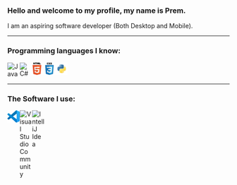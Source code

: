 ### Hello and welcome to my profile, my name is Prem.
I am an aspiring software developer (Both Desktop and Mobile).

---
### Programming languages I know:
<img align="left" alt="Java" width="28px" src="https://cdn-icons-png.flaticon.com/512/226/226777.png" />
<img align="left" alt="C#" width="25 px" src="https://cdn.worldvectorlogo.com/logos/c--4.svg" />
<img align="left" alt="HTML5" width="28px" src="https://raw.githubusercontent.com/github/explore/80688e429a7d4ef2fca1e82350fe8e3517d3494d/topics/html/html.png" />
<img align="left" alt="CSS3" width="28px" src="https://raw.githubusercontent.com/github/explore/80688e429a7d4ef2fca1e82350fe8e3517d3494d/topics/css/css.png" />
<img align="left" alt="CSS3" width="28px" src="https://raw.githubusercontent.com/github/explore/80688e429a7d4ef2fca1e82350fe8e3517d3494d/topics/python/python.png" />
<br />
<br />

---
### The Software I use:
[<img align="left" alt="Visual Studio Code" width="28px" src="https://raw.githubusercontent.com/github/explore/80688e429a7d4ef2fca1e82350fe8e3517d3494d/topics/visual-studio-code/visual-studio-code.png" />][VS]
[<img align="left" alt="Visual Studio Community" width="28px" src="https://visualstudio.microsoft.com/wp-content/uploads/2021/10/Product-Icon.svg" />][VS]
[<img align="left" alt="IntelliJ Idea" width="28px" src="https://upload.wikimedia.org/wikipedia/commons/9/9c/IntelliJ_IDEA_Icon.svg" />][VS]

[VS]: https://visualstudio.microsoft.com/vs/pricing/
[IntelliJ]: https://www.jetbrains.com/idea/
